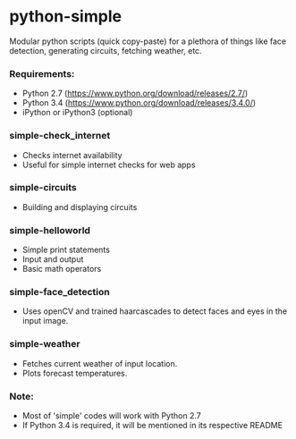 # python-simple
Modular python scripts (quick copy-paste) for a plethora of things like face detection, generating circuits, fetching weather, etc.

### Requirements:
- Python 2.7 (https://www.python.org/download/releases/2.7/)
- Python 3.4 (https://www.python.org/download/releases/3.4.0/)
- iPython or iPython3 (optional)

### simple-check_internet
- Checks internet availability
- Useful for simple internet checks for web apps

### simple-circuits
- Building and displaying circuits

### simple-helloworld
- Simple print statements
- Input and output
- Basic math operators

### simple-face_detection
- Uses openCV and trained haarcascades to detect faces and eyes in the input image.

### simple-weather
- Fetches current weather of input location.
- Plots forecast temperatures.

### Note: 
- Most of 'simple' codes will work with Python 2.7
- If Python 3.4 is required, it will be mentioned in its respective README
